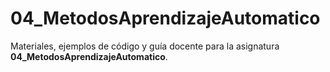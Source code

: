# 04_MetodosAprendizajeAutomatico

Materiales, ejemplos de código y guía docente para la asignatura **04_MetodosAprendizajeAutomatico**.
